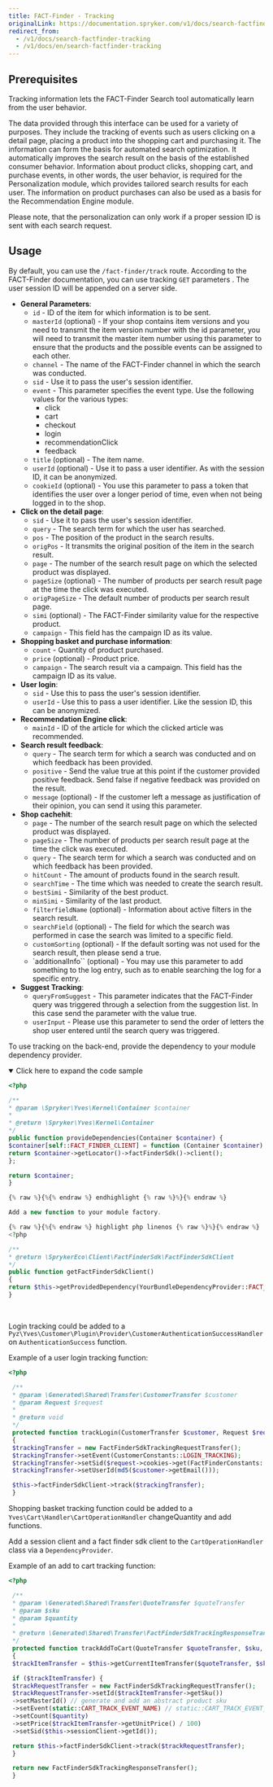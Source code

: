 ```yaml
---
title: FACT-Finder - Tracking
originalLink: https://documentation.spryker.com/v1/docs/search-factfinder-tracking
redirect_from:
  - /v1/docs/search-factfinder-tracking
  - /v1/docs/en/search-factfinder-tracking
---
```


## Prerequisites

Tracking information lets the FACT-Finder Search tool automatically learn from the user behavior.

The data provided through this interface can be used for a variety of purposes. They include the tracking of events such as users clicking on a detail page, placing a product into the shopping cart and purchasing it. The information can form the basis for automated search optimization. It automatically improves the search result on the basis of the established consumer behavior. Information about product clicks, shopping cart, and purchase events, in other words, the user behavior, is required for the Personalization module, which provides tailored search results for each user. The information on product purchases can also be used as a basis for the Recommendation Engine module.

Please note, that the personalization can only work if a proper session ID is sent with each search request.

## Usage

By default, you can use the `/fact-finder/track` route. According to the FACT-Finder documentation, you can use tracking `GET` parameters . The user session ID will be appended on a server side.

* **General Parameters**:
  - `id` - ID of the item for which information is to be sent.
  - `masterId` (optional) - If your shop contains item versions and you need to transmit the item version number with the id parameter, you will need to transmit the master item number using this parameter to ensure that the products and the possible events can be assigned to each other.
  - `channel` - The name of the FACT-Finder channel in which the search was conducted.
  - `sid` - Use it to pass the user's session identifier.
  - `event` - This parameter specifies the event type. Use the following values for the various types:
    + click
    + cart
    + checkout
    + login
    + recommendationClick
    + feedback
  - `title` (optional) - The item name.
  - `userId` (optional) - Use it to pass a user identifier. As with the session ID, it can be anonymized.
  - `cookieId` (optional) - You use this parameter to pass a token that identifies the user over a longer period of time, even when not being logged in to the shop.
* <b>Click on the detail page</b>:
  - `sid` - Use it to pass the user's session identifier.
  - `query` - The search term for which the user has searched.
  - `pos` - The position of the product in the search results.
  - `origPos` - It transmits the original position of the item in the search result.
  - `page` - The number of the search result page on which the selected product was displayed.
  - `pageSize` (optional) - The number of products per search result page at the time the click was executed.
  - `origPageSize` - The default number of products per search result page.
  - `simi` (optional) - The FACT-Finder similarity value for the respective product.
  - `campaign` - This field has the campaign ID as its value.
* <b>Shopping basket and purchase information</b>:
  - `count` - Quantity of product purchased.
  - `price` (optional) - Product price.
  - `campaign` - The search result via a campaign. This field has the campaign ID as its value.
* <b>User login</b>:
  - `sid` - Use this to pass the user's session identifier.
  - `userId` - Use this to pass a user identifier. Like the session ID, this can be anonymized.
* <b>Recommendation Engine click</b>:
  - `mainId` - ID of the article for which the clicked article was recommended.
* <b>Search result feedback</b>:
  - `query` - The search term for which a search was conducted and on which feedback has been provided.
  - `positive` - Send the value true at this point if the customer provided positive feedback. Send false if negative feedback was provided on the result.
  - `message` (optional) - If the customer left a message as justification of their opinion, you can send it using this parameter.
* <b>Shop cachehit</b>:
  - `page` - The number of the search result page on which the selected product was displayed.
  - `pageSize` - The number of products per search result page at the time the click was executed.
  - `query` - The search term for which a search was conducted and on which feedback has been provided.
  - `hitCount` - The amount of products found in the search result.
  - `searchTime` - The time which was needed to create the search result.
  - `bestSimi` - Similarity of the best product.
  - `minSimi` - Similarity of the last product.
  - `filterfieldName` (optional) - Information about active filters in the search result.
  - `searchField` (optional) - The field for which the search was performed in case the search was limited to a specific field.
  - `customSorting` (optional) - If the default sorting was not used for the search result, then please send a true.
  - `additionalInfo`` (optional) - You may use this parameter to add something to the log entry, such as to enable searching the log for a specific entry.
* <b>Suggest Tracking</b>:
  - `queryFromSuggest` - This parameter indicates that the FACT-Finder query was triggered through a selection from the suggestion list. In this case send the parameter with the value true.
  - `userInput` - Please use this parameter to send the order of letters the shop user entered until the search query was triggered.

To use tracking on the back-end, provide the dependency to your module dependency provider.

<details open>
<summary>Click here to expand the code sample</summary>

 ```php
<?php

 /**
 * @param \Spryker\Yves\Kernel\Container $container
 *
 * @return \Spryker\Yves\Kernel\Container
 */
 public function provideDependencies(Container $container) {
 $container[self::FACT_FINDER_CLIENT] = function (Container $container) {
 return $container->getLocator()->factFinderSdk()->client();
 };

 return $container;
 }

{% raw %}{%{% endraw %} endhighlight {% raw %}%}{% endraw %}

Add a new function to your module factory.

{% raw %}{%{% endraw %} highlight php linenos {% raw %}%}{% endraw %}
<?php

 /**
 * @return \SprykerEco\Client\FactFinderSdk\FactFinderSdkClient
 */
 public function getFactFinderSdkClient()
 {
 return $this->getProvidedDependency(YourBundleDependencyProvider::FACT_FINDER_CLIENT);
 }
```
<br>
</details>

Login tracking could be added to a `Pyz\Yves\Customer\Plugin\Provider\CustomerAuthenticationSuccessHandler` on `AuthenticationSuccess` function.

Example of a user login tracking function:

```php
<?php

 /**
 * @param \Generated\Shared\Transfer\CustomerTransfer $customer
 * @param Request $request
 *
 * @return void
 */
 protected function trackLogin(CustomerTransfer $customer, Request $request)
 {
 $trackingTransfer = new FactFinderSdkTrackingRequestTransfer();
 $trackingTransfer->setEvent(CustomerConstants::LOGIN_TRACKING);
 $trackingTransfer->setSid($request->cookies->get(FactFinderConstants::COOKIE_SID_NAME));
 $trackingTransfer->setUserId(md5($customer->getEmail()));

 $this->factFinderSdkClient->track($trackingTransfer);
 }
```

Shopping basket tracking function could be added to a `Yves\Cart\Handler\CartOperationHandler` changeQuantity and add functions.

Add a session client and a fact finder sdk client to the `CartOperationHandler` class via a `DependencyProvider`.

Example of an add to cart tracking function:

```php
<?php

 /**
 * @param \Generated\Shared\Transfer\QuoteTransfer $quoteTransfer
 * @param $sku
 * @param $quantity
 *
 * @return \Generated\Shared\Transfer\FactFinderSdkTrackingResponseTransfer
 */
 protected function trackAddToCart(QuoteTransfer $quoteTransfer, $sku, $quantity)
 {
 $trackItemTransfer = $this->getCurrentItemTransfer($quoteTransfer, $sku);

 if ($trackItemTransfer) {
 $trackRequestTransfer = new FactFinderSdkTrackingRequestTransfer();
 $trackRequestTransfer->setId($trackItemTransfer->getSku())
 ->setMasterId() // generate and add an abstract product sku
 ->setEvent(static::CART_TRACK_EVENT_NAME) // static::CART_TRACK_EVENT_NAME === 'cart'
 ->setCount($quantity)
 ->setPrice($trackItemTransfer->getUnitPrice() / 100)
 ->setSid($this->sessionClient->getId());

 return $this->factFinderSdkClient->track($trackRequestTransfer);
 }

 return new FactFinderSdkTrackingResponseTransfer();
 }
```
